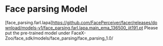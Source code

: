 # Face parsing Model
[face_parsing.farl.lapa]https://github.com/FacePerceiver/facer/releases/download/models-v1/face_parsing.farl.lapa.main_ema_136500_jit191.pt
Please put the pre-trained model under FaceX-Zoo/face_sdk/models/face_parsing/face_parsing_1.0/
